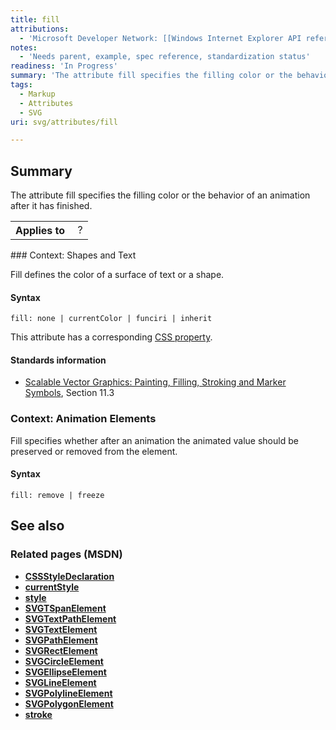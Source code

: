 ```yaml
---
title: fill
attributions:
  - 'Microsoft Developer Network: [[Windows Internet Explorer API reference](http://msdn.microsoft.com/en-us/library/ie/hh828809%28v=vs.85%29.aspx) Article]'
notes:
  - 'Needs parent, example, spec reference, standardization status'
readiness: 'In Progress'
summary: 'The attribute fill specifies the filling color or the behavior of an animation after it has finished.'
tags:
  - Markup
  - Attributes
  - SVG
uri: svg/attributes/fill

---
```

## <span>Summary</span>

The attribute fill specifies the filling color or the behavior of an animation after it has finished.

<table class="wikitable">
<tr>
<th>
Applies to

</th>
<td>
 ?

</td>
</tr>
</table>
### <span>Context: Shapes and Text</span>

Fill defines the color of a surface of text or a shape.

#### <span>Syntax</span>

    fill: none | currentColor | funciri | inherit

 This attribute has a corresponding [CSS property](/css/properties/fill).

#### <span>Standards information</span>

-   [Scalable Vector Graphics: Painting, Filling, Stroking and Marker Symbols](http://www.w3.org/TR/SVG11/painting.html), Section 11.3

### <span>Context: Animation Elements</span>

Fill specifies whether after an animation the animated value should be preserved or removed from the element.

#### <span>Syntax</span>

    fill: remove | freeze

## <span>See also</span>

### <span>Related pages (MSDN)</span>

-   [**CSSStyleDeclaration**](/css/cssom/CSSStyleDeclaration/CSSStyleDeclaration)
-   [**currentStyle**](/css/cssom/currentStyle)
-   [**style**](/css/cssom/style)
-   [**SVGTSpanElement**](/svg/elements/tspan)
-   [**SVGTextPathElement**](/svg/elements/textPath)
-   [**SVGTextElement**](/svg/elements/text)
-   [**SVGPathElement**](/svg/elements/path)
-   [**SVGRectElement**](/svg/elements/rect)
-   [**SVGCircleElement**](/svg/elements/circle)
-   [**SVGEllipseElement**](/svg/elements/ellipse)
-   [**SVGLineElement**](/svg/elements/line)
-   [**SVGPolylineElement**](/svg/elements/polyline)
-   [**SVGPolygonElement**](/svg/elements/polygon)
-   [**stroke**](/svg/attributes/stroke)
